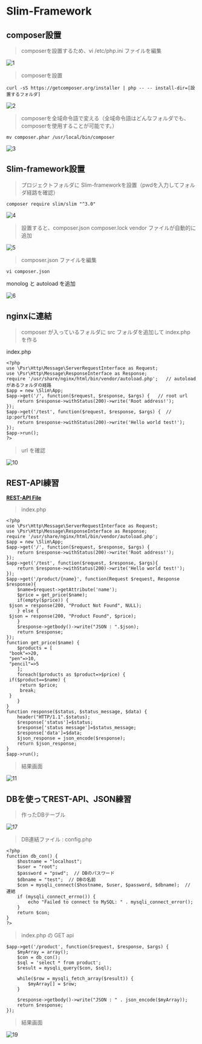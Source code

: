 # Slim-Framework

## composer設置

> composerを設置するため、vi /etc/php.ini ファイルを編集

![1](https://user-images.githubusercontent.com/43987455/50081312-7a4c8900-0231-11e9-9576-5cf746960d04.JPG)

> composerを設置
~~~
curl -sS https://getcomposer.org/installer | php -- -- install-dir=[設置するフォルダ]
~~~
![2](https://user-images.githubusercontent.com/43987455/50081349-93edd080-0231-11e9-8011-469e13cb6183.jpg)

> composerを全域命令語で変える（全域命令語はどんなフォルダでも、composerを使用することが可能です。）
~~~
mv composer.phar /usr/local/bin/composer
~~~
![3](https://user-images.githubusercontent.com/43987455/50081379-a962fa80-0231-11e9-81a2-c97ed5292f3b.JPG)

## Slim-framework設置

> プロジェクトフォルダに Slim-frameworkを設置（pwdを入力してフォルダ経路を確認）
~~~
composer require slim/slim "^3.0"
~~~
![4](https://user-images.githubusercontent.com/43987455/50081443-d57e7b80-0231-11e9-8d98-eacf185f57fb.JPG)

> 設置すると、composer.json composer.lock vendor ファイルが自動的に追加

![5](https://user-images.githubusercontent.com/43987455/50081444-d57e7b80-0231-11e9-9035-961afce5f93b.JPG)

> composer.json ファイルを編集

~~~
vi composer.json
~~~
monolog と autoload を追加

![6](https://user-images.githubusercontent.com/43987455/50081522-0959a100-0232-11e9-8c69-55d5c973d1a4.JPG)

## nginxに連結

> composer が入っているフォルダに src フォルダを追加して index.php を作る

index.php
~~~
<?php
use \Psr\Http\Message\ServerRequestInterface as Request;
use \Psr\Http\Message\ResponseInterface as Response;
require '/usr/share/nginx/html/bin/vendor/autoload.php';   // autoloadがあるフォルダの経路
$app = new \Slim\App;
$app->get('/', function($request, $response, $args) {   // root url
    return $response->withStatus(200)->write('Root address!');
});
$app->get('/test', function($request, $response, $args) {  //  ip:port/test
    return $response->withStatus(200)->write('Hello world test!');
});
$app->run();
?>
~~~

> url を確認

![10](https://user-images.githubusercontent.com/43987455/50081642-550c4a80-0232-11e9-8223-2d53bed430f3.JPG)

## REST-API練習
**[REST-API File](https://github.com/JWLEE0425/testRestapi)**
> index.php
~~~
<?php
use \Psr\Http\Message\ServerRequestInterface as Request;
use \Psr\Http\Message\ResponseInterface as Response;
require '/usr/share/nginx/html/bin/vendor/autoload.php';
$app = new \Slim\App;
$app->get('/', function($request, $response, $args) {
    return $response->withStatus(200)->write('Root address!');
});
$app->get('/test', function($request, $response, $args){
    return $response->withStatus(200)->write('Hello world test!');
});
$app->get('/product/{name}', function(Request $request, Response $response){
    $name=$request->getAttribute('name');
    $price = get_price($name);
    if(empty($price)) {
 $json = response(200, "Product Not Found", NULL);
    } else {
 $json = response(200, "Product Found", $price);
    }
    $response->getbody()->write("JSON : ".$json);
    return $response;
});
function get_price($name) {
    $products = [
 "book"=>20,
 "pen"=>10,
 "pencil"=>5
    ];
    foreach($products as $product=>$price) {
 if($product==$name) {
     return $price;
     break;
 }
    }
}
function response($status, $status_message, $data) {
    header("HTTP/1.1".$status);
    $response['status']=$status;
    $response['status message']=$status_message;
    $response['data']=$data;
    $json_response = json_encode($response);
    return $json_response;
}
$app->run();
~~~

> 結果画面

![11](https://user-images.githubusercontent.com/43987455/50081758-9866b900-0232-11e9-99e0-fee116e6d74b.JPG)

## DBを使ってREST-API、JSON練習

> 作ったDBテーブル

![17](https://user-images.githubusercontent.com/43987455/50081819-bc29ff00-0232-11e9-8125-861766130038.JPG)

> DB連結ファイル : config.php

~~~
<?php
function db_con() {
    $hostname = "localhost";
    $user = "root";
    $password = "pswd";  // DBのパスワード
    $dbname = "test";  // DBの名前
    $con = mysqli_connect($hostname, $user, $password, $dbname);  // 連結
    if (mysqli_connect_errno()) {
        echo "Failed to connect to MySQL: " . mysqli_connect_error();
    }
    return $con;
}
?>
~~~

> index.php の GET api
~~~
$app->get('/product', function($request, $response, $args) {
    $myArray = array();
    $con = db_con();
    $sql = 'select * from product';
    $result = mysqli_query($con, $sql);
    
    while($row = mysqli_fetch_array($result)) {
        $myArray[] = $row;
    }
    
    $response->getbody()->write("JSON : " . json_encode($myArray));
    return $response;
});
~~~

> 結果画面

![19](https://user-images.githubusercontent.com/43987455/50081886-ea0f4380-0232-11e9-9927-0b0e6bb637dc.JPG)

